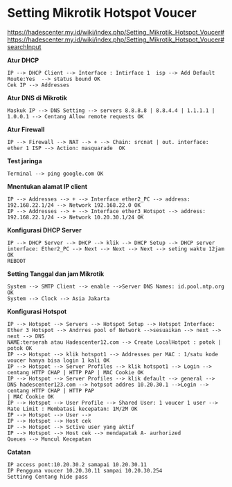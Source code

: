  

Setting Mikrotik Hotspot Voucer
===============================

<https://hadescenter.my.id/wiki/index.php/Setting_Mikrotik_Hotspot_Voucer#https://hadescenter.my.id/wiki/index.php/Setting_Mikrotik_Hotspot_Voucer#searchInput>

**Atur DHCP**

~~~~~~~~~~~~~~~~~~~~~~~~~~~~~~~~~~~~~~~~~~~~~~~~~~~~~~~~~~~~~~~~~~~~~~~~~~~~~~~~
IP --> DHCP Client --> Interface : Intirface 1  isp --> Add Default Route:Yes  --> status bound OK
Cek IP --> Addresses
~~~~~~~~~~~~~~~~~~~~~~~~~~~~~~~~~~~~~~~~~~~~~~~~~~~~~~~~~~~~~~~~~~~~~~~~~~~~~~~~

**Atur DNS di Mikrotik**

~~~~~~~~~~~~~~~~~~~~~~~~~~~~~~~~~~~~~~~~~~~~~~~~~~~~~~~~~~~~~~~~~~~~~~~~~~~~~~~~
Maskuk IP --> DNS Setting --> servers 8.8.8.8 | 8.8.4.4 | 1.1.1.1 | 1.0.0.1 --> Centang Allow remote requests OK
~~~~~~~~~~~~~~~~~~~~~~~~~~~~~~~~~~~~~~~~~~~~~~~~~~~~~~~~~~~~~~~~~~~~~~~~~~~~~~~~

**Atur Firewall**

~~~~~~~~~~~~~~~~~~~~~~~~~~~~~~~~~~~~~~~~~~~~~~~~~~~~~~~~~~~~~~~~~~~~~~~~~~~~~~~~
IP --> Firewall --> NAT --> + --> Chain: srcnat | out. interface: ether 1 ISP --> Action: masquarade  OK
~~~~~~~~~~~~~~~~~~~~~~~~~~~~~~~~~~~~~~~~~~~~~~~~~~~~~~~~~~~~~~~~~~~~~~~~~~~~~~~~

**Test jaringa**

~~~~~~~~~~~~~~~~~~~~~~~~~~~~~~~~~~~~~~~~~~~~~~~~~~~~~~~~~~~~~~~~~~~~~~~~~~~~~~~~
Terminal --> ping google.com OK
~~~~~~~~~~~~~~~~~~~~~~~~~~~~~~~~~~~~~~~~~~~~~~~~~~~~~~~~~~~~~~~~~~~~~~~~~~~~~~~~

**Mnentukan alamat IP client**

~~~~~~~~~~~~~~~~~~~~~~~~~~~~~~~~~~~~~~~~~~~~~~~~~~~~~~~~~~~~~~~~~~~~~~~~~~~~~~~~
IP --> Addresses --> + --> Interface ether2_PC --> address: 192.168.22.1/24 --> Network 192.168.22.0 OK
IP --> Addresses --> + --> Interface ether3_Hotspot --> address: 192.168.22.1/24 --> Network 10.20.30.1/24 OK
~~~~~~~~~~~~~~~~~~~~~~~~~~~~~~~~~~~~~~~~~~~~~~~~~~~~~~~~~~~~~~~~~~~~~~~~~~~~~~~~

**Konfigurasi DHCP Server**

~~~~~~~~~~~~~~~~~~~~~~~~~~~~~~~~~~~~~~~~~~~~~~~~~~~~~~~~~~~~~~~~~~~~~~~~~~~~~~~~
IP --> DHCP Server --> DHCP --> klik --> DHCP Setup --> DHCP server interface: Ether2_PC --> Next --> Next --> Next --> seting waktu 12jam OK
REBOOT
~~~~~~~~~~~~~~~~~~~~~~~~~~~~~~~~~~~~~~~~~~~~~~~~~~~~~~~~~~~~~~~~~~~~~~~~~~~~~~~~

**Setting Tanggal dan jam Mikrotik**

~~~~~~~~~~~~~~~~~~~~~~~~~~~~~~~~~~~~~~~~~~~~~~~~~~~~~~~~~~~~~~~~~~~~~~~~~~~~~~~~
System --> SMTP Client --> enable -->Server DNS Names: id.pool.ntp.org OK
System --> Clock --> Asia Jakarta
~~~~~~~~~~~~~~~~~~~~~~~~~~~~~~~~~~~~~~~~~~~~~~~~~~~~~~~~~~~~~~~~~~~~~~~~~~~~~~~~

**Konfigurasi Hotspot**

~~~~~~~~~~~~~~~~~~~~~~~~~~~~~~~~~~~~~~~~~~~~~~~~~~~~~~~~~~~~~~~~~~~~~~~~~~~~~~~~
IP --> Hotspot --> Servers --> Hotspot Setup --> Hotspot Interface: Ether 3 Hotspot --> Andrres pool of Network -->sesuaikan --> next --> next --> DNS 
NAME:terserah atau Hadescenter12.com --> Create LocalHotpot : potok | potok OK 
IP --> Hotspot --> klik hotspot1 --> Addresses per MAC : 1/satu kode voucer hanya bisa login 1 kali OK
IP --> Hotspot --> Server Profiles --> klik hotspot1 --> Login --> centang HTTP CHAP | HTTP PAP | MAC Cookie OK
IP --> Hotspot --> Server Profiles --> klik default --> general --> DNS hadescenter123.com --> hotpsot addres 10.20.30.1 -->Login --> centang HTTP CHAP | HTTP PAP 
| MAC Cookie OK
IP --> Hotspot --> User Profile --> Shared User: 1 voucer 1 user --> Rate Limit : Membatasi kecepatan: 1M/2M OK
IP --> Hotspot --> User --> 
IP --> Hotspot --> Host cek
IP --> Hotspot --> Sctive user yang aktif
IP --> Hotspot --> Host cek --> mendapatak A- aurhorized
Queues --> Muncul Kecepatan 
~~~~~~~~~~~~~~~~~~~~~~~~~~~~~~~~~~~~~~~~~~~~~~~~~~~~~~~~~~~~~~~~~~~~~~~~~~~~~~~~

**Catatan**

~~~~~~~~~~~~~~~~~~~~~~~~~~~~~~~~~~~~~~~~~~~~~~~~~~~~~~~~~~~~~~~~~~~~~~~~~~~~~~~~
IP access pont:10.20.30.2 samapai 10.20.30.11
IP Pengguna voucer 10.20.30.11 sampai 10.20.30.254
Settinng Centang hide pass
~~~~~~~~~~~~~~~~~~~~~~~~~~~~~~~~~~~~~~~~~~~~~~~~~~~~~~~~~~~~~~~~~~~~~~~~~~~~~~~~
